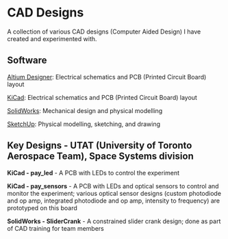 # CAD Designs

A collection of various CAD designs (Computer Aided Design) I have created and experimented with.


## Software

[Altium Designer](http://www.altium.com/altium-designer/overview): Electrical schematics and PCB (Printed Circuit Board) layout

[KiCad](http://kicad-pcb.org): Electrical schematics and PCB (Printed Circuit Board) layout

[SolidWorks](http://www.solidworks.com): Mechanical design and physical modelling

[SketchUp](https://www.sketchup.com): Physical modelling, sketching, and drawing


## Key Designs - UTAT (University of Toronto Aerospace Team), Space Systems division

**KiCad - pay_led** - A PCB with LEDs to control the experiment

**KiCad - pay_sensors** - A PCB with LEDs and optical sensors to control and monitor the experiment; various optical sensor designs (custom photodiode and op amp, integrated photodiode and op amp, intensity to frequency) are prototyped on this board

**SolidWorks - SliderCrank** - A constrained slider crank design; done as part of CAD training for team members
